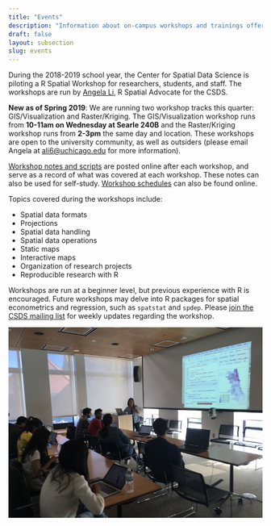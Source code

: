 ```yaml
---
title: "Events"
description: "Information about on-campus workshops and trainings offered by the Center for Spatial Data Science"
draft: false
layout: subsection
slug: events
---
```


During the 2018-2019 school year, the Center for Spatial Data Science is piloting a R Spatial Workshop for researchers, students, and staff. The workshops are run by [Angela Li](https://twitter.com/CivicAngela), R Spatial Advocate for the CSDS. 

**New as of Spring 2019**: We are running two workshop tracks this quarter: GIS/Visualization and Raster/Kriging. The GIS/Visualization workshop runs from **10-11am on Wednesday at Searle 240B** and the Raster/Kriging workshop runs from **2-3pm** the same day and location. These workshops are open to the university community, as well as outsiders (please email Angela at ali6@uchicago.edu for more information). 

[Workshop notes and scripts](https://spatialanalysis.github.io/workshop-notes/) are posted online after each workshop, and serve as a record of what was covered at each workshop. These notes can also be used for self-study. [Workshop schedules](https://spatialanalysis.github.io/events/workshop-schedule) can also be found online.

Topics covered during the workshops include:

* Spatial data formats
* Projections
* Spatial data handling
* Spatial data operations
* Static maps
* Interactive maps
* Organization of research projects
* Reproducible research with R

Workshops are run at a beginner level, but previous experience with R is encouraged. Future workshops may delve into R packages for spatial econometrics and regression, such as `spatstat` and `spdep`. Please [join the CSDS mailing list](https://groups.google.com/forum/#!forum/csds-study-group) for weekly updates regarding the workshop.

![Photo of R Spatial Study Group](events/rspatial-study-group.png)